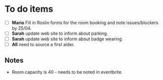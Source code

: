 # To do items

- [ ] **Mario** Fill in Roslin forms for the room booking and note issues/blockers by 25/04.
- [ ] **Sarah** update web site to inform about parking.
- [ ] **Sarah** update web site to inform about badge wearing.
- [ ] **All** need to source a first aider.

## Notes

* Room capacity is 40 - needs to be noted in eventbrite.